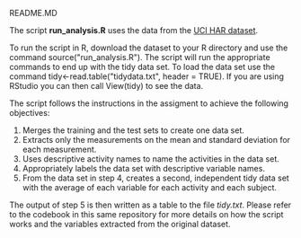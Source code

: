README.MD

The script **run_analysis.R** uses the data from the [UCI HAR dataset](https://archive.ics.uci.edu/ml/datasets/Human+Activity+Recognition+Using+Smartphones). 

To run the script in R, download the dataset to your R directory and use the command source("run_analysis.R"). The script will run the appropriate 
commands to end up with the tidy data set. To load the data set use the command tidy<-read.table("tidydata.txt", header = TRUE).
If you are using RStudio you can then call View(tidy) to see the data.

The script follows the instructions in the assigment to achieve the following objectives:
<ol>
<li>Merges the training and the test sets to create one data set.</li>
<li>Extracts only the measurements on the mean and standard deviation for each measurement. </li>
<li>Uses descriptive activity names to name the activities in the data set.</li>
<li>Appropriately labels the data set with descriptive variable names. </li>
<li>From the data set in step 4, creates a second, independent tidy data set with the average of each variable for each activity and each subject.</li>
</ol>

The output of step 5 is then written as a table to the file *tidy.txt*.
Please refer to the codebook in this same repository for more details on how the script works and the variables extracted from the original dataset.